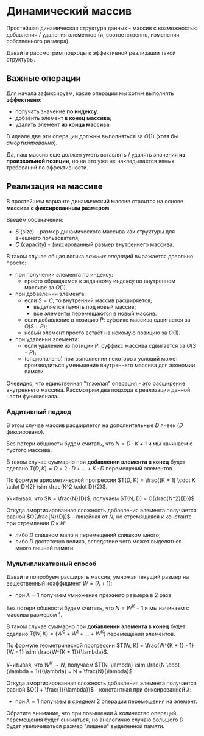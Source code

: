# Динамический массив

Простейшая динамическая структура данных - массив с возможностью добавления / удаления элементов (и, соответственно, изменения собственного размера).

Давайте рассмотрим подходы к эффективной реализации такой структуры.

## Важные операции

Для начала зафиксируем, какие операции мы хотим выполнять **эффективно**:

- получать значение **по индексу**.
- добавить элемент **в конец массива**;
- удалить элемент **из конца массива**.

В идеале две эти операции должны выполняться за $O(1)$ (хотя бы _амортизированно_).

Да, наш массив еще должен уметь вставлять / удалять значения **из произвольной позиции**, но на это уже не накладывается явных требований по эффективности.

## Реализация на массиве

В простейшем варианте динамический массив строится на основе **массива с фиксированным размером**.

Введём обозначения:

- $S$ (size) - размер динамического массива как структуры для внешнего пользователя;
- $C$ (capacity) - фиксированный размер внутреннего массива.

В таком случае общая логика _важных операций_ выражается довольно просто:

- при получении элемента по индексу:
  - просто обращаемся к заданному индексу во внутреннем массиве за $O(1)$.
- при добавлении элемента:
  - если $S = C$, то внутренний массив расширяется;
    - выделяется память под новый массив;
    - все элементы перемещаются в новый массив.
  - если добавление в позицию $P$: суффикс массива сдвигается за $O(S - P)$;
  - новый элемент просто встаёт на искомую позицию за $O(1)$.
- при удалении элемента:
  - если удаление из позиции $P$: суффикс массива сдвигается за $O(S - P)$;
  - (опционально) при выполнении некоторых условий может производиться уменьшение внутреннего массива для экономии памяти.

Очевидно, что единственная "тяжелая" операция - это расширение внутреннего массива. Рассмотрим два подхода к реализации данной части функционала.

### Аддитивный подход

В этом случае массив расширяется на дополнительные $D$ ячеек ($D$ фиксировано).

Без потери общности будем считать, что $N = D \cdot K + 1$ и мы начинаем с пустого массива.

В таком случае суммарно при **добавлении элемента в конец** будет сделано $T(D, K) = D + 2 \cdot D + \dots + K \cdot D$ перемещений элементов.

По формуле арифметической прогрессии $T(D, K) = \frac{(K + 1) \cdot K \cdot D}{2} \sim \frac{K^2 \cdot D}{2}$.

Учитывая, что $K = \frac{N}{D}$, получаем $T(N, D) = O(\frac{N^2}{D})$.

Откуда амортизированная сложность добавления элемента получается равной $O(\frac{N}{D})$ - линейная от $N$, но стремящаяся к константе при стремлении $D$ к $N$:

- либо $D$ слишком мало и перемещений слишком много;
- либо $D$ достаточно велико, вследствие чего может выделяться много лишней памяти.

### Мультипликативный способ

Давайте попробуем расширять массив, умножая текущий размер на вещественный коэффициент $W = (\lambda + 1)$:

- при $\lambda = 1$ получаем умножение прежнего размера в $2$ раза.

Без потери общности будем считать, что $N = W^K + 1$ и мы начинаем с массива размером $1$.

В таком случае суммарно при **добавлении элемента в конец** будет сделано $T(W, K) = (W^0 + W^1 + \dots + W^K)$ перемещений элементов.

По формуле геометрической прогрессии $T(W, K) = \frac{W^{K + 1} - 1}{W - 1} \sim \frac{W^{K + 1}}{\lambda}$.

Учитывая, что $W^K \sim N$, получаем $T(N, \lambda) \sim \frac{N \cdot (\lambda + 1)}{\lambda} = N + \frac{N}{\lambda}$.

Откуда амортизированная сложность добавления элемента получается равной $O(1 + \frac{1}{\lambda})$ - константная при фиксированной $\lambda$:

- при $\lambda = 1$ получаем _в среднем_ $2$ операции перемещения на элемент.

Обратите внимание, что при повышении $\lambda$ количество операций перемещения будет снижаться, но аналогично случаю большого $D$ будет увеличиваться размер "лишней" выделенной памяти.
